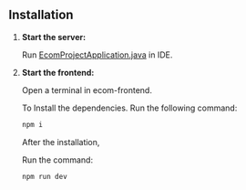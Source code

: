## Installation

1. **Start the server:**

    Run [EcomProjectApplication.java](https://github.com/rajeshuchiha/E-commerce/blob/main/src/main/java/com/project/ecom_project/EcomProjectApplication.java) in IDE.
  
  
2. **Start the frontend:**

    Open a terminal in ecom-frontend.
    
    To Install the dependencies. Run the following command: 
    ```bash
    npm i
    ```
  
    After the installation, 
    
    Run the command: 
    ```bash
    npm run dev
    ```
